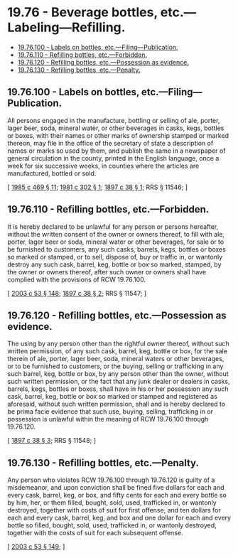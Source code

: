 # 19.76 - Beverage bottles, etc.—Labeling—Refilling.
* [19.76.100 - Labels on bottles, etc.—Filing—Publication.](#1976100---labels-on-bottles-etcfilingpublication)
* [19.76.110 - Refilling bottles, etc.—Forbidden.](#1976110---refilling-bottles-etcforbidden)
* [19.76.120 - Refilling bottles, etc.—Possession as evidence.](#1976120---refilling-bottles-etcpossession-as-evidence)
* [19.76.130 - Refilling bottles, etc.—Penalty.](#1976130---refilling-bottles-etcpenalty)
## 19.76.100 - Labels on bottles, etc.—Filing—Publication.
All persons engaged in the manufacture, bottling or selling of ale, porter, lager beer, soda, mineral water, or other beverages in casks, kegs, bottles or boxes, with their names or other marks of ownership stamped or marked thereon, may file in the office of the secretary of state a description of names or marks so used by them, and publish the same in a newspaper of general circulation in the county, printed in the English language, once a week for six successive weeks, in counties where the articles are manufactured, bottled or sold.

\[ [1985 c 469 § 11](https://leg.wa.gov/CodeReviser/documents/sessionlaw/1985c469.pdf?cite=1985%20c%20469%20§%2011); [1981 c 302 § 1](https://leg.wa.gov/CodeReviser/documents/sessionlaw/1981c302.pdf?cite=1981%20c%20302%20§%201); [1897 c 38 § 1](https://leg.wa.gov/CodeReviser/documents/sessionlaw/1897c38.pdf?cite=1897%20c%2038%20§%201); RRS § 11546; \]

## 19.76.110 - Refilling bottles, etc.—Forbidden.
It is hereby declared to be unlawful for any person or persons hereafter, without the written consent of the owner or owners thereof, to fill with ale, porter, lager beer or soda, mineral water or other beverages, for sale or to be furnished to customers, any such casks, barrels, kegs, bottles or boxes so marked or stamped, or to sell, dispose of, buy or traffic in, or wantonly destroy any such cask, barrel, keg, bottle or box so marked, stamped, by the owner or owners thereof, after such owner or owners shall have complied with the provisions of RCW 19.76.100.

\[ [2003 c 53 § 148](https://lawfilesext.leg.wa.gov/biennium/2003-04/Pdf/Bills/Session%20Laws/Senate/5758.SL.pdf?cite=2003%20c%2053%20§%20148); [1897 c 38 § 2](https://leg.wa.gov/CodeReviser/documents/sessionlaw/1897c38.pdf?cite=1897%20c%2038%20§%202); RRS § 11547; \]

## 19.76.120 - Refilling bottles, etc.—Possession as evidence.
The using by any person other than the rightful owner thereof, without such written permission, of any such cask, barrel, keg, bottle or box, for the sale therein of ale, porter, lager beer, soda, mineral waters or other beverages, or to be furnished to customers, or the buying, selling or trafficking in any such barrel, keg, bottle or box, by any person other than the owner, without such written permission, or the fact that any junk dealer or dealers in casks, barrels, kegs, bottles or boxes, shall have in his or her possession any such cask, barrel, keg, bottle or box so marked or stamped and registered as aforesaid, without such written permission, shall and is hereby declared to be prima facie evidence that such use, buying, selling, trafficking in or possession is unlawful within the meaning of RCW 19.76.100 through 19.76.120.

\[ [1897 c 38 § 3](https://leg.wa.gov/CodeReviser/documents/sessionlaw/1897c38.pdf?cite=1897%20c%2038%20§%203); RRS § 11548; \]

## 19.76.130 - Refilling bottles, etc.—Penalty.
Any person who violates RCW 19.76.100 through 19.76.120 is guilty of a misdemeanor, and upon conviction shall be fined five dollars for each and every cask, barrel, keg, or box, and fifty cents for each and every bottle so by him, her, or them filled, bought, sold, used, trafficked in, or wantonly destroyed, together with costs of suit for first offense, and ten dollars for each and every cask, barrel, keg, and box and one dollar for each and every bottle so filled, bought, sold, used, trafficked in, or wantonly destroyed, together with the costs of suit for each subsequent offense.

\[ [2003 c 53 § 149](https://lawfilesext.leg.wa.gov/biennium/2003-04/Pdf/Bills/Session%20Laws/Senate/5758.SL.pdf?cite=2003%20c%2053%20§%20149); \]


